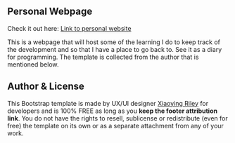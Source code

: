 ## Personal Webpage
Check it out here: [Link to personal website]([https://roverwillemars.github.io](https://roverwillemars.github.io/docs-page.html#section-1))

This is a webpage that will host some of the learning I do to keep track of the development and so that I have a place to go back to. See it as a diary for programming. The template is collected from the author that is mentioned below. 

## Author & License

This Bootstrap template is made by UX/UI designer [Xiaoying Riley](https://twitter.com/3rdwave_themes) for developers and is 100% FREE as long as you **keep the footer attribution link**. You do not have the rights to resell, sublicense or redistribute (even for free) the template on its own or as a separate attachment from any of your work.
